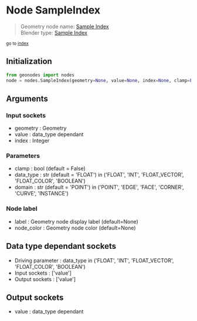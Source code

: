 
# Node SampleIndex

> Geometry node name: [Sample Index](https://docs.blender.org/manual/en/latest/modeling/geometry_nodes/geometry/sample_index.html)<br>
  Blender type: [Sample Index](https://docs.blender.org/api/current/bpy.types.GeometryNodeSampleIndex.html)
  
<sub>go to [index](../index.md)</sub>

## Initialization

```python
from geonodes import nodes
node = nodes.SampleIndex(geometry=None, value=None, index=None, clamp=False, data_type='FLOAT', domain='POINT', label=None, node_color=None)
```



## Arguments


### Input sockets

- geometry : Geometry
- value : data_type dependant
- index : Integer

### Parameters

- clamp : bool (default = False)
- data_type : str (default = 'FLOAT') in ('FLOAT', 'INT', 'FLOAT_VECTOR', 'FLOAT_COLOR', 'BOOLEAN')
- domain : str (default = 'POINT') in ('POINT', 'EDGE', 'FACE', 'CORNER', 'CURVE', 'INSTANCE')

### Node label

- label : Geometry node display label (default=None)
- node_color : Geometry node color (default=None)

## Data type dependant sockets

- Driving parameter : data_type in ('FLOAT', 'INT', 'FLOAT_VECTOR', 'FLOAT_COLOR', 'BOOLEAN')
- Input sockets  : ['value']
- Output sockets : ['value']   
  
  

## Output sockets

- value : data_type dependant

